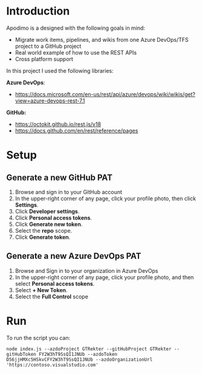 # Introduction
Apodimo is a designed with the following goals in mind:
- Migrate work items, pipelines, and wikis from one Azure DevOps/TFS project to a GitHub project
- Real world example of how to use the REST APIs
- Cross platform support

In this project I used the following libraries:

**Azure DevOps**: 
- https://docs.microsoft.com/en-us/rest/api/azure/devops/wiki/wikis/get?view=azure-devops-rest-7.1

**GitHub:** 
- https://octokit.github.io/rest.js/v18
- https://docs.github.com/en/rest/reference/pages

# Setup
## Generate a new GitHub PAT
1. Browse and sign in to your GitHub account
2. In the upper-right corner of any page, click your profile photo, then click **Settings**.
3. Click **Developer settings**.
4. Click **Personal access tokens**.
5. Click **Generate new token**.
6. Select the **repo** scope.
7. Click **Generate token**.

## Generate a new Azure DevOps PAT
1. Browse and Sign in to your organization in Azure DevOps
2. In the upper-right corner of any page, click your profile photo, and then select **Personal access tokens**.
3. Select **+ New Token**.
4. Select the **Full Control** scope 

# Run
To run the script you can:
```
node index.js --azdoProject GTRekter --gitHubProject GTRekter --gitHubToken FY2W3hT9SsQI1JNUb --azdoToken D56jjHMXc5HSkvCFY2W3hT9SsQI1JNUb --azdoOrganizationUrl 'https://contoso.visualstudio.com'

```